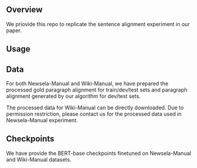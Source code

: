 ## Overview
We priovide this repo to replicate the sentence alignment experiment in our paper.

## Usage

## Data
For both Newsela-Manual and Wiki-Manual, we have prepared the processed gold paragraph alignment for train/dev/test sets and paragraph alignment generated by our algorithm for dev/test sets. 

The processed data for Wiki-Manual can be directly downloaded. Due to permission restriction, please contact us for the processed data used in Newsela-Manual experiment.


## Checkpoints

We have provide the BERT-base checkpoints finetuned on Newsela-Manual and Wiki-Manual datasets.
